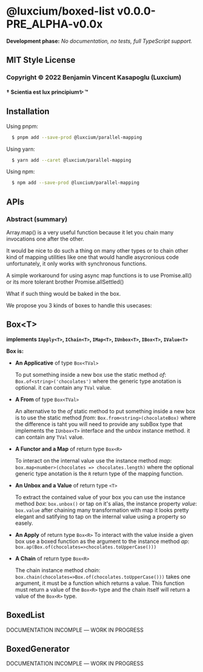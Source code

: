# @luxcium/boxed-list v0.0.0-PRE_ALPHA-v0.0x

**Development phase:** _No documentation, no tests, full TypeScript support._

## MIT Style License

### Copyright &copy; 2022 Benjamin Vincent Kasapoglu (Luxcium)

#### † Scientia est lux principium✨ ™

## Installation

Using pnpm:

```bash
  $ pnpm add --save-prod @luxcium/parallel-mapping
```

Using yarn:

```bash
  $ yarn add --caret @luxcium/parallel-mapping
```

Using npm:

```bash
  $ npm add --save-prod @luxcium/parallel-mapping
```

## APIs

### Abstract (summary)

Array.map() is a very useful function because it let you chain many invocations one after the other.

It would be nice to do such a thing on many other types or to chain other kind of mapping utilities like one that would handle asycronious code unfortunately, it only works with synchronous functions.

A simple workaround for using async map functions is to use Promise.all() or its more tolerant brother Promise.allSettled()

What if such thing would be baked in the box.

We propose you 3 kinds of boxes to handle this usecases:

## Box\<T\>

**implements `IApply<T>`, `IChain<T>`, `IMap<T>`, `IUnbox<T>`, `IBox<T>`, `IValue<T>`**

**Box is:**

- **An Applicative** of type `Box<TVal>`

  To put something inside a new box use the static method _of_: `Box.of<string>('chocolates')` where the generic type anotation is optional. it can contain any `TVal` value.

- **A From** of type `Box<TVal>`

  An alternative to the _of_ static method to put something inside a new box is to use the static method _from_: `Box.from<string>(chocolateBox)` where the difference is taht you will need to provide any subBox type that implements the `IUnbox<T>` interface and the _unbox_ instance method. it can contain any `TVal` value.

- **A Functor and a Map** of return type `Box<R>`

  To interact on the internal value use the instance method _map_: `box.map<number>(chocolates => chocolates.length)` where the optional generic type anotation is the `R` return type of the mapping function.

- **An Unbox and a Value** of return type `<T>`

  To extract the contained value of your box you can use the instance method _box_: `box.unbox()` or tap on it's alias, the instance property _value_: `box.value` after chaining many transformation with map it looks pretty elegant and satifying to tap on the internal value using a property so easely.

- **An Apply** of return type `Box<R>`
  To interact with the value inside a given box use a boxed function as the argument to the instance method _ap_: `box.ap(Box.of(chocolates=>chocolates.toUpperCase()))`

- **A Chain** of return type `Box<R>`

  The chain instance method _chain_: `box.chain(chocolates=>Box.of(chocolates.toUpperCase()))` takes one argument, it must be a function which returns a value. This function must return a value of the `Box<R>` type and the chain itself will return a value of the `Box<R>` type.

## BoxedList

DOCUMENTATION INCOMPLE ― WORK IN PROGRESS

## BoxedGenerator

DOCUMENTATION INCOMPLE ― WORK IN PROGRESS

<!--
A Array.map() is a very useful function but, unfortunately, it only works with synchronous functions. A simple workaround for using async map functions is to use Promise.all() or its more tolerant brother Promise.allSettled()

There’s a catch though: unlike a “normal” .map(), the map functions will not execute serially. The async map functions will be running at the same time. Although JavaScript is normally a single-threaded language, it means the resources allocated (like memory and ports) for each function will be occupied until the promise is resolved or rejected. For huge arrays, however, we are going to run a huge number of map functions at the same time.

this parallel mapping api give you the possibility to use a limit to set the maximum paralelle execution of your mapping function trough the array.

The limit defaults to the array length, which makes mapAllSettled() behave exactly like Promise.allSettled() because all the map functions will run in parallel. But the whole point of this function is to give the users control to set that to a lower number.

This can potentially:

    Consume a lot of memory as each map function holds all its variables as long as it is running. If you’re running lambda, for example, it may easily crash your runtime (or you have to pay extra to bump to a beefier execution runtime)

    Hit the rate limits: if the map is accessing an API for each call

It works like this: the .map() will convert each array item to a promise, so we’ll end up with an array of promises to resolve. There are two ways of doing this:

    Promise.all() throws if the map function throws (MDN)
    Promise.allSettled() runs the map function for the whole array even if sometimes it throws (MDN)

Therefore, the output of the .allSettled() is an array of objects that tells whether the execution failed or not.

### IO_Mapper

The **IO Mapper API** is the easiest of the two aproachs it conssit of a single function

### CPU_Mapper

A straight forward approch is used so that you can have similar APIs regardles if you are using the `CPU_Mapper` flavour or the `IO_Mapper` flavour the only diference betwen both `IO_Mapper` and `CPU_Mapper` is that with `CPU_Mapper` it is first required to call it with a _filename_ `string` a parameter, which is descibe below, used internally by the NodeJS _Worker Threads_. It then produce an intermediat callable function of the same signature as `IO_Mapper`, the return types of both APIs is implemented differently and it will be described in details winthin the example section.

The **CPU Mapper API** is a wrapper for _'worker threads'_ using the [NodeJS Worker class (_added in: NodeJS v10.5.0_)](https://nodejs.org/dist/latest/docs/api/worker_threads.html#worker_threads_class_worker) the signature of the function is describes below folowed by a description of the types used. The return type is explained later in this documentation.

#### Signatures

```typescript
function CPU_Mapper(
  filename: string
): <T, R>(
  list: T[],
  mapFn: Mapper<T, R>,
  limit?: number
) => CPU_MapperRetunType<R>;
```

The `CPU_Mapper` function consume first a _filename_ `string` (the `filename` argument is descibe below) and return a function which takes 3 arguments:

- `list: T[]`, A list: an array of element all of the same type `T`.
- `mapFn: Mapper<T, R>`, A mapping function: a function of type `Mapper<A, B>` used as a mapper which apply a tranformation from the input type `T` to the output of type `R` over each element of the list.
- `limit?: number` A limit (optional): a number representing the maximum cocurent workers used to splitt the workload of mapping over each element of the list. If the value is not provided the `os.cpus().length` is used instead but will be limited to the length of the list with `Math.min(limit, list.length)`.

```typescript
function CPU_Mapper(
  filename: string
): <T, R>(cpuMapperArgs: MapperArgs<T, R>) => CPU_MapperRetunType<R>;
```

> All 3 parameter can be combined into a single argument as an object with values of same name and similar type `{list, mapFn, limit}`. The argument object type is `CPU_MapperArgs<TVal, RVal>`. In such case the 2nd and 3rd argument can be passed as _empty_, `null` or `undefined`.

The `filename` argument is passed to the Worker constructor as is and therefor must be compatible whit the argument of the same name described in nodeJs documentation:

- filename `<string>` | `<URL>` The path to the Worker's main script or module. Must be either an absolute path or a relative path (i.e. relative to the current working directory) starting with ./ or ../, or a WHATWG URL object using file: or data: protocol. When using a data: URL, the data is interpreted based on MIME type using the ECMAScript module loader.

There is a caveat that is, the `filename` parameter canot be a string containing JavaScript code rather than a path. It must point to where the _CPU Mapper_ will be consumed. For more infomarion take a look at the examples below.

### Types

```typescript
type Mapper<A, B> = (value: A, index?: number, array?: readonly A[]) => B;
```

```typescript
type MapperArgs<TVal, RVal> = {
  list: T[];
  mapFn: Mapper<TVal, RVal>;
  limit?: number;
};
```

```typescript
type CPU_MapperRetunType<U> = {
  mapper: () => Promise<PromiseSettledResult<U>[]>;
  thread: () => void;
};
```

---

## DOCUMENTATION INCOMPLE ― WORK IN PROGRESS

## Examples

### IO_Mapper Style

This is a super trivial (useless) example of the possible implementation for `IO_Mapper`

```typescript
async function IO_Mapper_miniExample(values: number[]) {
  const list = values;
  const mapFn = (x: number) => 2 ** x;
  const limit = 2;

  const IOMapperParams: MapperArgs<number, number> = { list, mapFn, limit };

  const result = IO_Mapper(IOMapperParams);
  const awaitedResult = await result;

  console.log(awaitedResult);
}

// run the example:
IO_Mapper_miniExample([0, 1, 2, 3, 4, 5, 6, 7, 8, 9, 10]);
```
 -->

<!--
based on work by Alex Ewerlöf described in his _Async Map With Limited Parallelism In Node Js_ [blog post](https://medium.com/@alexewerlof/async-map-with-limited-parallelism-in-node-js-2b91bd47af70) on Medium. (Copyright © 2020-2021 Alex Ewerlöf for the source code) (CC0 1.0 Universal (CC0 1.0)
Public Domain Dedication for the Medium Article)

```
(alias) function CPU_Mapper(filename: string): <T, R>(list: T[], mapFn: Mapper<T, R>, limit?: number | undefined) => {
    mapper: () => Promise<PromiseSettledResult<R>[]>;
    thread: () => void;
}
export CPU_Mapper
The path to the Worker's main script or module.

(alias) function IO_Mapper<T, U>({ list, mapFn, limit, }: IO_MapperArgs<T, U>): Promise<PromiseSettledResult<U>[]>
export IO_Mapper
```

This is the code from a [blog post](https://medium.com/@alexewerlof/async-map-with-limited-parallelism-in-node-js-2b91bd47af70)

 -->
